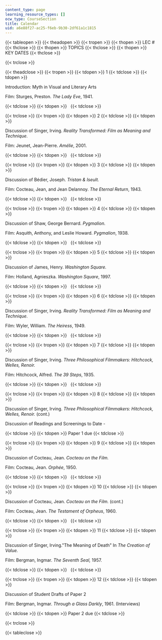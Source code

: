 ```yaml
---
content_type: page
learning_resource_types: []
ocw_type: CourseSection
title: Calendar
uid: a6e88f27-ac25-f6eb-9b30-2df61a1c1815
---
```


{{< tableopen >}}
{{< theadopen >}}
{{< tropen >}}
{{< thopen >}}
LEC #
{{< thclose >}}
{{< thopen >}}
TOPICS
{{< thclose >}}
{{< thopen >}}
KEY DATES
{{< thclose >}}

{{< trclose >}}

{{< theadclose >}}
{{< tropen >}}
{{< tdopen >}}
1
{{< tdclose >}}
{{< tdopen >}}


Introduction: Myth in Visual and Literary Arts

Film: Sturges, Preston. _The Lady Eve_, 1941.


{{< tdclose >}}
{{< tdopen >}}
 
{{< tdclose >}}

{{< trclose >}}
{{< tropen >}}
{{< tdopen >}}
2
{{< tdclose >}}
{{< tdopen >}}


Discussion of Singer, Irving. _Reality Transformed: Film as Meaning and Technique._

Film: Jeunet, Jean-Pierre. _Amélie_, 2001.


{{< tdclose >}}
{{< tdopen >}}
 
{{< tdclose >}}

{{< trclose >}}
{{< tropen >}}
{{< tdopen >}}
3
{{< tdclose >}}
{{< tdopen >}}


Discussion of Bédier, Joseph. _Tristan & Iseult._

Film: Cocteau, Jean, and Jean Delannoy. _The Eternal Return_, 1943.


{{< tdclose >}}
{{< tdopen >}}
 
{{< tdclose >}}

{{< trclose >}}
{{< tropen >}}
{{< tdopen >}}
4
{{< tdclose >}}
{{< tdopen >}}


Discussion of Shaw, George Bernard. _Pygmalion._

Film: Asquith, Anthony, and Leslie Howard. _Pygmalion_, 1938.


{{< tdclose >}}
{{< tdopen >}}
 
{{< tdclose >}}

{{< trclose >}}
{{< tropen >}}
{{< tdopen >}}
5
{{< tdclose >}}
{{< tdopen >}}


Discussion of James, Henry. _Washington_ _Square._

Film: Holland, Agnieszka. _Washington Square_, 1997.


{{< tdclose >}}
{{< tdopen >}}
 
{{< tdclose >}}

{{< trclose >}}
{{< tropen >}}
{{< tdopen >}}
6
{{< tdclose >}}
{{< tdopen >}}


Discussion of Singer, Irving. _Reality Transformed: Film as Meaning and Technique._

Film: Wyler, William. _The Heiress_, 1949.


{{< tdclose >}}
{{< tdopen >}}
 
{{< tdclose >}}

{{< trclose >}}
{{< tropen >}}
{{< tdopen >}}
7
{{< tdclose >}}
{{< tdopen >}}


Discussion of Singer, Irving. _Three Philosophical Filmmakers: Hitchcock, Welles, Renoir._

Film: Hitchcock, Alfred. _The 39 Steps_, 1935.


{{< tdclose >}}
{{< tdopen >}}
 
{{< tdclose >}}

{{< trclose >}}
{{< tropen >}}
{{< tdopen >}}
8
{{< tdclose >}}
{{< tdopen >}}


Discussion of Singer, Irving. _Three Philosophical Filmmakers: Hitchcock, Welles, Renoir._ (cont.)

Discussion of Readings and Screenings to Date -


{{< tdclose >}}
{{< tdopen >}}
Paper 1 due
{{< tdclose >}}

{{< trclose >}}
{{< tropen >}}
{{< tdopen >}}
9
{{< tdclose >}}
{{< tdopen >}}


Discussion of Cocteau, Jean. _Cocteau on_ _the Film._

Film: Cocteau, Jean. _Orphée_, 1950.


{{< tdclose >}}
{{< tdopen >}}
 
{{< tdclose >}}

{{< trclose >}}
{{< tropen >}}
{{< tdopen >}}
10
{{< tdclose >}}
{{< tdopen >}}


Discussion of Cocteau, Jean. _Cocteau on_ _the Film._ (cont.)

Film: Cocteau, Jean. _The Testament of Orpheus_, 1960.


{{< tdclose >}}
{{< tdopen >}}
 
{{< tdclose >}}

{{< trclose >}}
{{< tropen >}}
{{< tdopen >}}
11
{{< tdclose >}}
{{< tdopen >}}


Discussion of Singer, Irving."The Meaning of Death" In _The Creation of Value._

Film: Bergman, Ingmar. _The Seventh Seal,_ 1957.


{{< tdclose >}}
{{< tdopen >}}
 
{{< tdclose >}}

{{< trclose >}}
{{< tropen >}}
{{< tdopen >}}
12
{{< tdclose >}}
{{< tdopen >}}


Discussion of Student Drafts of Paper 2

Film: Bergman, Ingmar. _Through a Glass Darkly_, 1961. (Interviews)


{{< tdclose >}}
{{< tdopen >}}
Paper 2 due
{{< tdclose >}}

{{< trclose >}}

{{< tableclose >}}